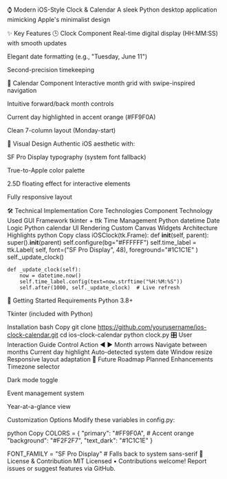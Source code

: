 
⌚ Modern iOS-Style Clock & Calendar
A sleek Python desktop application mimicking Apple's minimalist design



✨ Key Features
🕒 Clock Component
Real-time digital display (HH:MM:SS) with smooth updates

Elegant date formatting (e.g., "Tuesday, June 11")

Second-precision timekeeping

📅 Calendar Component
Interactive month grid with swipe-inspired navigation

Intuitive forward/back month controls

Current day highlighted in accent orange (#FF9F0A)

Clean 7-column layout (Monday-start)

🎨 Visual Design
Authentic iOS aesthetic with:

SF Pro Display typography (system font fallback)

True-to-Apple color palette

2.5D floating effect for interactive elements

Fully responsive layout

🛠 Technical Implementation
Core Technologies
Component	Technology Used
GUI Framework	tkinter + ttk
Time Management	Python datetime
Date Logic	Python calendar
UI Rendering	Custom Canvas Widgets
Architecture Highlights
python
Copy
class iOSClock(tk.Frame):
    def __init__(self, parent):
        super().__init__(parent)
        self.configure(bg="#FFFFFF")
        self.time_label = ttk.Label(
            self, 
            font=("SF Pro Display", 48),
            foreground="#1C1C1E"
        )
        self._update_clock()
        
    def _update_clock(self):
        now = datetime.now()
        self.time_label.config(text=now.strftime("%H:%M:%S")) 
        self.after(1000, self._update_clock)  # Live refresh
🚀 Getting Started
Requirements
Python 3.8+

Tkinter (included with Python)

Installation
bash
Copy
git clone https://github.com/yourusername/ios-clock-calendar.git
cd ios-clock-calendar
python clock.py
🎛️ User Interaction Guide
Control	Action
◀ ▶ Month arrows	Navigate between months
Current day highlight	Auto-detected system date
Window resize	Responsive layout adaptation
🔄 Future Roadmap
Planned Enhancements
Timezone selector

Dark mode toggle

Event management system

Year-at-a-glance view

Customization Options
Modify these variables in config.py:

python
Copy
COLORS = {
    "primary": "#FF9F0A",  # Accent orange
    "background": "#F2F2F7",
    "text_dark": "#1C1C1E"
}

FONT_FAMILY = "SF Pro Display"  # Falls back to system sans-serif
📜 License & Contribution
MIT Licensed • Contributions welcome!
Report issues or suggest features via GitHub.
